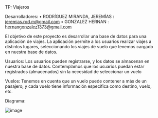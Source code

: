 TP: Viajeros

Desarrolladores:
•	RODRÍGUEZ MIRANDA, JEREMÍAS : jeremias.rod.m@gmail.com
•	GONZALEZ HERNAN : hernangonzalez1373@gmail.com

El objetivo de este proyecto es desarrollar una base de datos para una aplicación de viajes. La aplicación permite a los usuarios realizar viajes a distintos lugares, seleccionando los viajes de vuelo que tenemos cargado en nuestra base de datos.

Usuarios: Los usuarios pueden registrarse, y los datos se almacenan en nuestra base de datos. Contemplamos que los usuarios puedan estar registrados (almacenados) sin la necesidad de seleccionar un vuelo

Vuelos: Tenemos en cuenta que un vuelo puede contener a más de un pasajero, y cada vuelo tiene información específica como destino, vuelo, etc.



Diagrama:


![image](https://github.com/user-attachments/assets/8d49f6ee-7d7c-4d66-8fed-a0e564e9ae98)

 


